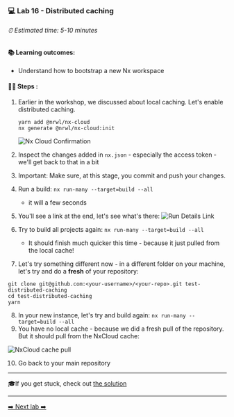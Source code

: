 ### 💻 Lab 16 - Distributed caching

###### ⏰ Estimated time: 5-10 minutes

#### 📚 Learning outcomes:

- Understand how to bootstrap a new Nx workspace

#### 🏋️‍♀️ Steps :

1. Earlier in the workshop, we discussed about local caching. Let's enable distributed caching.
    ```
   yarn add @nrwl/nx-cloud
   nx generate @nrwl/nx-cloud:init
   ```
   
   ![Nx Cloud Confirmation](./nx_cloud_enabled.png)
2. Inspect the changes added in `nx.json` - especially the access token - we'll get back to that in a bit
3. Important: Make sure, at this stage, you commit and push your changes. 
4. Run a build: `nx run-many --target=build --all`
    - it will a few seconds
5. You'll see a link at the end, let's see what's there:
    ![Run Details Link](./run_details.png)
    
6. Try to build all projects again: `nx run-many --target=build --all`
    - It should finish much quicker this time - because it just pulled from the local cache!
7. Let's try something different now - in a different folder on your machine, let's try and do a **fresh** of your repository:

```
git clone git@github.com:<your-username>/<your-repo>.git test-distributed-caching
cd test-distributed-caching
yarn
```

8. In your new instance, let's try and build again: `nx run-many --target=build --all`
9. You have no local cache - because we did a fresh pull of the repository. But it should pull from the NxCloud cache:

![NxCloud cache pull](./distrib_caching_confirmation.png)

10. Go back to your main repository

---

🎓If you get stuck, check out [the solution](SOLUTION.md)

---

[➡️ Next lab ➡️](../lab17/LAB.md)
